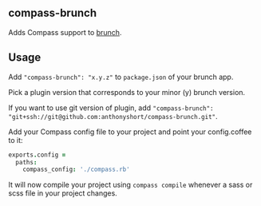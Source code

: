 ## compass-brunch
Adds Compass support to
[brunch](http://brunch.io).

## Usage
Add `"compass-brunch": "x.y.z"` to `package.json` of your brunch app.

Pick a plugin version that corresponds to your minor (y) brunch version.

If you want to use git version of plugin, add
`"compass-brunch": "git+ssh://git@github.com:anthonyshort/compass-brunch.git"`.

Add your Compass config file to your project and point your config.coffee to it:

```coffee
exports.config =
  paths:
    compass_config: './compass.rb'
```

It will now compile your project using `compass compile` whenever a sass or scss file in your project changes.